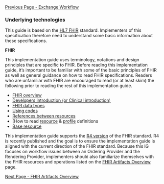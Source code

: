 [Previous Page - Exchange Workflow](exchange_workflow.html)

###  Underlying technologies
This guide is based on the [HL7 FHIR](http://www.hl7.org/implement/standards/product_brief.cfm?product_id=491) standard. Implementers of this specification therefore need to understand some basic information about these specifications.

**FHIR**

This implementation guide uses terminology, notations and design principles that are specific to FHIR. Before reading this implementation guide, it’s important to be familiar with some of the basic principles of FHIR as well as general guidance on how to read FHIR specifications. Readers who are unfamiliar with FHIR are encouraged to read (or at least skim) the following prior to reading the rest of this implementation guide.

* 	[FHIR overview](http://www.hl7.org/fhir/overview.html)
* 	[Developers introduction (or Clinical introduction)](http://www.hl7.org/fhir/overview-dev.html)
* 	[FHIR data types](http://www.hl7.org/fhir/datatypes.html)
* 	[Using codes](http://www.hl7.org/fhir/codesystem.html)
* 	[References between resources](http://www.hl7.org/fhir/references.html)
* 	[How to read [resource](http://www.hl7.org/fhir/resourcelist.html) & [profile](http://www.hl7.org/fhir/profiling.html) definitions
* 	[Base resource](http://www.hl7.org/fhir/STU3/resource.html)

This implementation guide supports the [R4 version](http://hl7.org/fhir/) of the FHIR standard. R4 is recently published and the goal is to ensure the implementation guide is aligned with the current direction of the FHIR standard.
Because this IG focuses on workflow issues between an Ordering Provider and the Rendering Provider, implementers should also familiarize themselves with the FHIR resources and operations listed on the [FHIR Artifacts Overview](http://build.fhir.org/ig/HL7/dme-orders/fhir_artifacts_overview.html) page.

[Next Page - FHIR Artifacts Overview](fhir_artifacts_overview.html)